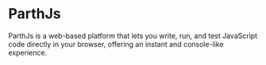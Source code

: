 # ParthJs
ParthJs is a web-based platform that lets you write, run, and test JavaScript code directly in your browser, offering an instant and console-like experience.
